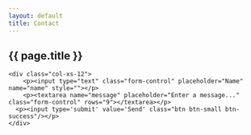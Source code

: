 ```yaml
---
layout: default
title: Contact
---
```


<h2>{{ page.title }}</h2>


<div class="row">
<form action="http://getsimpleform.com/messages?form_api_token=03c0f6779ee6fe1dd9dcd449fdc86812" method="post">

  <!-- the redirect_to is optional, the form will redirect to the referrer on submission -->
  <input type='hidden' name='redirect_to' value='http://localhost:4000/contact/thank-you/' />

  <!-- all your input fields here.... -->	
	<div class="col-xs-12">
	    <p><input type="text" class="form-control" placeholder="Name" name="name" style=""></p>
 		<p><textarea name="message" placeholder="Enter a message..." class="form-control" rows="9"></textarea></p>
	  <p><input type='submit' value='Send' class="btn btn-small btn-success"/></p>
	</div>
</form>
</div>